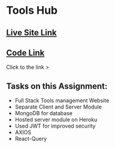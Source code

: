 # Tools Hub

## [Live Site Link](https://arcane-stream-89038.herokuapp.com/)
## [Code Link](https://github.com/programming-hero-web-course1/manufacturer-website-client-side-suvoislam123)

Click to the link > 

## Tasks on this Assignment:

- Full Stack Tools management Website
- Separate Client and Server Module
- MongoDB for database
- Hosted server module on Heroku
- Used JWT for improved security
- AXIOS
- React-Query